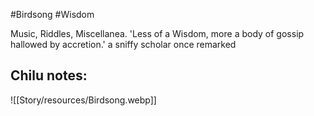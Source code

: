 #Birdsong #Wisdom

Music, Riddles, Miscellanea. 'Less of a Wisdom, more a body of gossip hallowed by accretion.' a sniffy scholar once remarked

Chilu notes:
- 

![[Story/resources/Birdsong.webp]]
